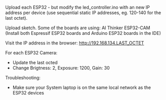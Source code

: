 Upload each ESP32 - but modify the led_controller.ino with an new IP address per device (use sequential static IP addresses, eg. 120-140 for the last octet).

Upload sketch. Some of the boards are using: AI Thinker ESP32-CAM (Install both Espressif ESP32 boards and Arduino ESP32 boards in the IDE)

Visit the IP address in the browser: http://192.168.134.LAST_OCTET

For each ESP32 Camera:
- Update the last octed
- Change Brigtness: 2, Exposure: 1200, Gain: 30

Troubleshooting:
- Make sure your System laptop is on the same local network as the ESP32 devices